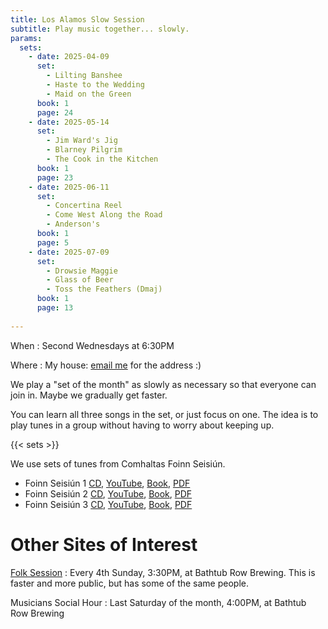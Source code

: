 ```yaml
---
title: Los Alamos Slow Session
subtitle: Play music together... slowly.
params:
  sets:
    - date: 2025-04-09
      set:
        - Lilting Banshee
        - Haste to the Wedding
        - Maid on the Green
      book: 1
      page: 24
    - date: 2025-05-14
      set:
        - Jim Ward's Jig
        - Blarney Pilgrim
        - The Cook in the Kitchen
      book: 1
      page: 23
    - date: 2025-06-11
      set:
        - Concertina Reel
        - Come West Along the Road
        - Anderson's
      book: 1
      page: 5
    - date: 2025-07-09
      set:
        - Drowsie Maggie
        - Glass of Beer
        - Toss the Feathers (Dmaj)
      book: 1
      page: 13
    
---
```


When
: Second Wednesdays at 6:30PM

Where
: My house: [email me](mailto:neale@woozle.org) for the address :)

We play a "set of the month"
as slowly as necessary so that everyone can join in.
Maybe we gradually get faster.

You can learn all three songs in the set, or just focus on one.
The idea is to play tunes in a group
without having to worry about keeping up.

{{< sets >}}

We use sets of tunes from Comhaltas Foinn Seisiún. 

* Foinn Seisiún 1
  [CD](https://comhaltas.ie/product/foinn-seisiun-cd-1/),
  [YouTube](https://music.youtube.com/playlist?list=OLAK5uy_l0Bffsoz3MCM4YJvyNzMEb-idyovS-j2Y),
  [Book](https://comhaltas.ie/product/foinn-seisiun-book-1/),
  [PDF](Foinn-Seisiún-Book1.pdf)
* Foinn Seisiún 2
  [CD](https://comhaltas.ie/product/foinn-seisiun-cd-2/),
  [YouTube](https://music.youtube.com/playlist?list=OLAK5uy_ntNf-YpM11W_9XJDdISjyoZwDHjLUxkHU),
  [Book](https://comhaltas.ie/product/foinn-seisiun-book-2/),
  [PDF](Foinn-Seisiún-Book2.pdf)
* Foinn Seisiún 3
  [CD](https://comhaltas.ie/product/foinn-seisiun-cd-3/),
  [YouTube](https://music.youtube.com/playlist?list=OLAK5uy_knvXW8L5Cz1kDS6foz-WSWosPeP0YBPfY),
  [Book](https://comhaltas.ie/product/foinn-seisiun-book-3/),
  [PDF](Foinn-Seisiún-Book3.pdf)


Other Sites of Interest
===================

[Folk Session](https://lanmfolksession.neocities.org/)
: Every 4th Sunday, 3:30PM, at Bathtub Row Brewing.
  This is faster and more public, but has some of the same people.

Musicians Social Hour 
: Last Saturday of the month, 4:00PM, at Bathtub Row Brewing
